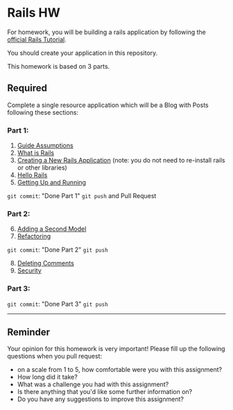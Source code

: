 # Rails HW

For homework, you will be building a rails application by following the [official Rails Tutorial](https://guides.rubyonrails.org/getting_started.html).

You should create your application in this repository.

This homework is based on 3 parts.

## Required

Complete a single resource application which will be a Blog with Posts following these sections:

### Part 1:

1. [Guide Assumptions](https://guides.rubyonrails.org/getting_started.html#guide-assumptions)
2. [What is Rails](https://guides.rubyonrails.org/getting_started.html#what-is-rails-questionmark)
3. [Creating a New Rails Application](https://guides.rubyonrails.org/getting_started.html#creating-a-new-rails-project) (note: you do not need to re-install rails or other libraries)
4. [Hello Rails](https://guides.rubyonrails.org/getting_started.html#hello-rails-bang)
5. [Getting Up and Running](https://guides.rubyonrails.org/getting_started.html#getting-up-and-running)

`git commit`: "Done Part 1"
`git push` and Pull Request

### Part 2: 

6. [Adding a Second Model](https://guides.rubyonrails.org/getting_started.html#adding-a-second-model)
7. [Refactoring](https://guides.rubyonrails.org/getting_started.html#refactoring)

`git commit`: "Done Part 2"
`git push`

8. [Deleting Comments](https://guides.rubyonrails.org/getting_started.html#deleting-comments)
9. [Security](https://guides.rubyonrails.org/getting_started.html#security)

### Part 3:

`git commit`: "Done Part 3"
`git push`

---

## Reminder
Your opinion for this homework is very important! Please fill up the following questions when you pull request:
 * on a scale from 1 to 5, how comfortable were you with this assignment?
 * How long did it take?
 * What was a challenge you had with this assignment?
 * Is there anything that you'd like some further information on?
 * Do you have any suggestions to improve this assignment?






